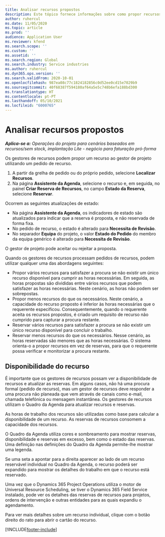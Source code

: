 ```yaml
---
title: Analisar recursos propostos
description: Este tópico fornece informações sobre como propor recursos do projeto.
author: ruhercul
ms.date: 11/05/2020
ms.topic: article
ms.prod: ''
audience: Application User
ms.reviewer: kfend
ms.search.scope: ''
ms.custom: ''
ms.assetid: ''
ms.search.region: Global
ms.search.industry: Service industries
ms.author: ruhercul
ms.dyn365.ops.version: ''
ms.search.validFrom: 2020-10-01
ms.openlocfilehash: 987ea08c77c1824182856c0d52ee0cd15e7029b9
ms.sourcegitcommit: 40f68387f594180af64a5e5c748b6efa188bd300
ms.translationtype: HT
ms.contentlocale: pt-PT
ms.lasthandoff: 05/10/2021
ms.locfileid: "6000765"
---
```

# <a name="review-proposed-resources"></a>Analisar recursos propostos

_**Aplica-se a:** Operações do projeto para cenários baseados em recursos/sem stock, implantação Lite - negócio para faturação pró-forma_

Os gestores de recursos podem propor um recurso ao gestor de projeto utilizando um pedido de recurso.

1. A partir da grelha de pedido ou do próprio pedido, selecione **Localizar Recursos**.
2. Na página **Assistente da Agenda**, selecione o recurso e, em seguida, no painel **Criar Reserva de Recursos**, no campo **Estado da Reserva**, selecione **Reservar**.

Ocorrem as seguintes atualizações de estado:

- Na página **Assistente da Agenda**, os indicadores de estado são atualizados para indicar que a reserva é proposta, e não reservada de forma fixa.
- No pedido de recurso, o estado é alterado para **Necessita de Revisão**.
- No separador **Equipa** do projeto, o valor **Estado do Pedido** do membro da equipa genérico é alterado para **Necessita de Revisão**.

O gestor de projeto pode aceitar ou rejeitar a proposta.

Quando os gestores de recursos processam pedidos de recursos, podem utilizar qualquer uma das abordagens seguintes:

- Propor vários recursos para satisfazer a procura se não existir um único recurso disponível para cumprir as horas necessárias. Em seguida, as horas propostas são divididas entre vários recursos que podem satisfazer as horas necessárias. Neste cenário, as horas não podem ser sobrepostas.
- Propor menos recursos do que os necessários. Neste cenário, a capacidade do recurso proposto é inferior às horas necessárias que o requerente especificou. Consequentemente, quando o requerente aceita os recursos propostos, é criado um requisito de recurso não cumprido para capturar a procura restante.
- Reservar vários recursos para satisfazer a procura se não existir um único recurso disponível para concluir o trabalho.
- Reservar menos recursos do que os necessários. Nesse cenário, as horas reservadas são menores que as horas necessárias. O sistema orienta-o a propor recursos em vez de reservas, para que o requerente possa verificar e monitorizar a procura restante.

## <a name="resource-availability"></a>Disponibilidade do recurso

É importante que os gestores de recursos possam ver a disponibilidade de recursos e atualizar as reservas. Em alguns casos, não há uma procura formal (pedido de recurso), mas um gestor de recursos deve responder a uma procura não planeada que vem através de canais como e-mail, chamada telefónica ou mensagem instantânea. Os gestores de recursos utilizam o Quadro da Agenda para atualizar recursos e reservas.

As horas de trabalho dos recursos são utilizadas como base para calcular a disponibilidade de um recurso. As reservas de recursos consomem a capacidade dos recursos.

O Quadro da Agenda utiliza cores e sombreamento para mostrar reservas, disponibilidade e reservas em excesso, bem como o estado das reservas. Uma definição nas definições do Quadro da Agenda permite-lhe mostrar uma legenda.

Se uma seta a apontar para a direita aparecer ao lado de um recurso reservável individual no Quadro da Agenda, o recurso poderá ser expandido para mostrar os detalhes do trabalho em que o recurso está reservado.

Uma vez que o Dynamics 365 Project Operations utiliza o motor de Universal Resource Scheduling, se tiver o Dynamics 365 Field Service instalado, pode ver os detalhes das reservas de recursos para projetos, ordens de intervenção e outras entidades para as quais expandiu o agendamento.

Para ver mais detalhes sobre um recurso individual, clique com o botão direito do rato para abrir o cartão do recurso.



[!INCLUDE[footer-include](../includes/footer-banner.md)]